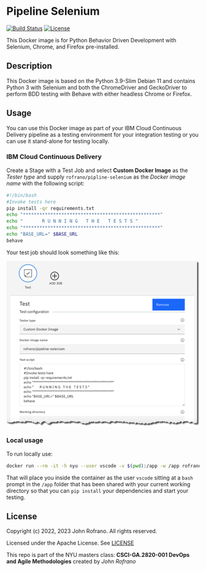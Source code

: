 # Pipeline Selenium

[![Build Status](https://github.com/rofrano/pipeline-selenium/actions/workflows/build.yml/badge.svg)](https://github.com/rofrano/pipeline-selenium/actions)
[![License](https://img.shields.io/badge/License-Apache_2.0-blue.svg)](https://opensource.org/licenses/Apache-2.0)

This Docker image is for Python Behavior Driven Development with Selenium, Chrome, and Firefox pre-installed.

## Description

This Docker image is based on the Python 3.9-Slim Debian 11 and contains Python 3 with Selenium and both the ChromeDriver and GeckoDriver to perform BDD testing with Behave with either headless Chrome or Firefox.

## Usage

You can use this Docker image as part of your IBM Cloud Continuous Delivery pipeline as a testing environment for your integration testing or you can use it stand-alone for testing locally.

### IBM Cloud Continuous Delivery

Create a Stage with a Test Job and select **Custom Docker Image** as the *Tester type* and supply `rofrano/pipline-selenium` as the *Docker image name* with the following script:

```bash
#!/bin/bash
#Invoke tests here
pip install -qr requirements.txt
echo "**************************************************"
echo "       R U N N I N G   T H E   T E S T S "
echo "**************************************************"
echo "BASE_URL=" $BASE_URL
behave
```

Your test job should look something like this:

![Testing Stage](docs/test-stage-job.png)

### Local usage

To run locally use:

```sh
docker run --rm -it -h nyu --user vscode -v $(pwd):/app -w /app rofrano/pipeline-selenium bash
```

That will place you inside the container as the user `vscode` sitting at a `bash` prompt in the `/app` folder that has been shared with your current working directory so that you can `pip install` your dependencies and start your testing.

## License

Copyright (c) 2022, 2023 John Rofrano. All rights reserved.

Licensed under the Apache License. See [LICENSE](LICENSE)

This repo is part of the NYU masters class: **CSCI-GA.2820-001 DevOps and Agile Methodologies** created by *John Rofrano*
